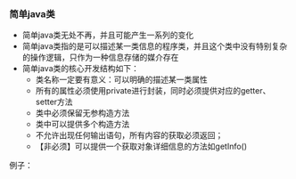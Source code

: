 ### 简单java类
-   简单java类无处不再，并且可能产生一系列的变化
-   简单java类指的是可以描述某一类信息的程序类，并且这个类中没有特别复杂的操作逻辑，只作为一种信息存储的媒介存在
-   简单java类的核心开发结构如下：
    -   类名称一定要有意义：可以明确的描述某一类属性
    -   所有的属性必须使用private进行封装，同时必须提供对应的getter、setter方法
    -   类中必须保留无参构造方法
    -   类中可以提供多个构造方法
    -   不允许出现任何输出语句，所有内容的获取必须返回；
    -   【非必须】可以提供一个获取对象详细信息的方法如getInfo()
    
例子：
```
```